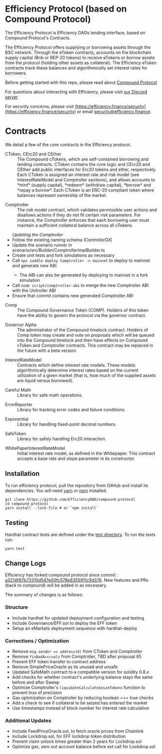 Efficiency Protocol (based on Compound Protocol)
=================

The Efficiency Protocol is Efficiency DAOs lending interface, based on Compound Protocol's Contracts.

The Efficiency Protocol offers supplying or borrowing assets through the BSC network. Through the eToken contracts, accounts on the blockchain *supply* capital (Bnb or BEP-20 tokens) to receive eTokens or *borrow* assets from the protocol (holding other assets as collateral). The Efficiency eToken contracts track these balances and algorithmically set interest rates for borrowers.

Before getting started with this repo, please read about [Compound Protocol](https://github.com/compound-finance/compound-protocol/)

For questions about interacting with Efficiency, please visit [our Discord server](https://efficiency.finance/discord).

For security concerns, please visit [https://efficiency.finance/security](https://efficiency.finance/security) or email [security@efficiency.finance](mailto:security@efficiency.finance).

Contracts
=========

We detail a few of the core contracts in the Efficiency protocol.

<dl>
  <dt>CToken, CErc20 and CEther</dt>
  <dd>The Compound cTokens, which are self-contained borrowing and lending contracts. CToken contains the core logic and CErc20 and CEther add public interfaces for Erc20 tokens and ether, respectively. Each CToken is assigned an interest rate and risk model (see InterestRateModel and Comptroller sections), and allows accounts to *mint* (supply capital), *redeem* (withdraw capital), *borrow* and *repay a borrow*. Each CToken is an ERC-20 compliant token where balances represent ownership of the market.</dd>
</dl>

<dl>
  <dt>Comptroller</dt>
  <dd>The risk model contract, which validates permissible user actions and disallows actions if they do not fit certain risk parameters. For instance, the Comptroller enforces that each borrowing user must maintain a sufficient collateral balance across all cTokens.</dd>
  <ul>
  <em>Updating the Comptroller</em>
  <li>Follow the existing naming schema (ControllerGX)</li>
  <li>Update the scenario runner in scenario/src/Builder/ComptrollerImplBuilder.ts</li>
  <li>Create unit tests and fork simulations as necessary</li>
  <li>Call <code>npx saddle deploy Comptroller -n mainnet</code> to deploy to mainnet and generate new ABI</li>
  <ul>
    <li>The ABI can also be generated by deploying to mainnet in a fork simulation</li>
  </ul>
  <li>Call <code>node script/comptroller-abi</code> to merge the new Comptroller ABI with the Unitroller ABI</li>
  <li>Ensure that commit contains new generated Comptroller ABI</li>
  </ul>
</dl>

<dl>
  <dt>Comp</dt>
  <dd>The Compound Governance Token (COMP). Holders of this token have the ability to govern the protocol via the governor contract.</dd>
</dl>

<dl>
  <dt>Governor Alpha</dt>
  <dd>The administrator of the Compound timelock contract. Holders of Comp token may create and vote on proposals which will be queued into the Compound timelock and then have effects on Compound cToken and Comptroller contracts. This contract may be replaced in the future with a beta version.</dd>
</dl>

<dl>
  <dt>InterestRateModel</dt>
  <dd>Contracts which define interest rate models. These models algorithmically determine interest rates based on the current utilization of a given market (that is, how much of the supplied assets are liquid versus borrowed).</dd>
</dl>

<dl>
  <dt>Careful Math</dt>
  <dd>Library for safe math operations.</dd>
</dl>

<dl>
  <dt>ErrorReporter</dt>
  <dd>Library for tracking error codes and failure conditions.</dd>
</dl>

<dl>
  <dt>Exponential</dt>
  <dd>Library for handling fixed-point decimal numbers.</dd>
</dl>

<dl>
  <dt>SafeToken</dt>
  <dd>Library for safely handling Erc20 interaction.</dd>
</dl>

<dl>
  <dt>WhitePaperInterestRateModel</dt>
  <dd>Initial interest rate model, as defined in the Whitepaper. This contract accepts a base rate and slope parameter in its constructor.</dd>
</dl>

Installation
------------
To run efficiency protocol, pull the repository from GitHub and install its dependencies. You will need [yarn](https://yarnpkg.com/lang/en/docs/install/) or [npm](https://docs.npmjs.com/cli/install) installed.

    git clone https://github.com/EfficiencyDAO/compound-protocol
    cd compound-protocol
    yarn install --lock-file # or `npm install`


Testing
-------
Hardhat contract tests are defined under the [test directory](https://github.com/efficiency-finance/efficiency-protocol/tree/main/test). To run the tests run:

    yarn test


Change Logs
-------

Efficiency has forked compound protocol since commit : [a3214f67b73310d547e00fc578e8355911c9d376](https://github.com/compound-finance/compound-protocol/tree/a3214f67b73310d547e00fc578e8355911c9d376).
New features and PRs (back to compound) will be added in as necessary.

The summary of changes is as follows:

### Structure
- Include hardhat for updated deployment configuration and testing
- Include Governance/EFF.sol to deploy the EFF token
- Setup an eMarkets deployment sequence with hardhat-deploy

### Corrections / Optimization
- Remove `msg.sender == address(0)` from CToken and Comptroller
- Remove `fixBadAccruals` from Comptroller, TBD after proposal 65
- Prevent EFF token transfer to contract address
- Remove SimplePriceOracle as its unused and unsafe
- Updated SafeMath contract to a compatible version for solidity 0.8.x
- Add checks for whether contract's underlying balance stays the same before and after Sweep
- Optimize Comptroller's `liquidateCalculateSeizeTokens` function to prevent loss of precision
- Gas optimization on Comptroller by reducing boolean === true checks
- Add a check to see if collateral to be seized has entered the market
- Use timestamps instead of block number for interest rate calculation

### Additional Updates
- Include FeedPriceOracle.sol, to fetch oracle prices from Chainlink
- Include Lockdrop.sol, for EFF lockdrop token distribution
- Prevent claim unlock times greater than 2 years for Lockdrop.sol
- Optimize gas, zero out account balance before ext call for Lockdrop.sol
